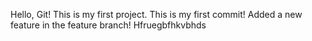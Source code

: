 Hello, Git! This is my first project.
This is my first commit!
Added a new feature in the feature branch!
Hfruegbfhkvbhds
